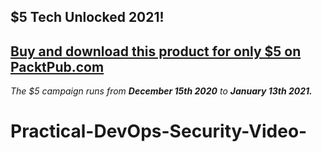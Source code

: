 ## $5 Tech Unlocked 2021!
[Buy and download this product for only $5 on PacktPub.com](https://www.packtpub.com/)
-----
*The $5 campaign         runs from __December 15th 2020__ to __January 13th 2021.__*

# Practical-DevOps-Security-Video-